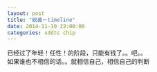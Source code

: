 ```yaml
---
layout: post
title: "蜕酱－timeline"
date: 2014-11-19 22:00:00
categories: sddtc chip
---
```


已经过了年轻！任性！的阶段，只能有钱了。。吧。。  
如果谁也不相信的话。。就相信自己，相信自己的判断
